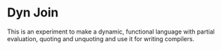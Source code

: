# Dyn Join

This is an experiment to make a dynamic, functional language with partial evaluation,
quoting and unquoting and use it for writing compilers.

